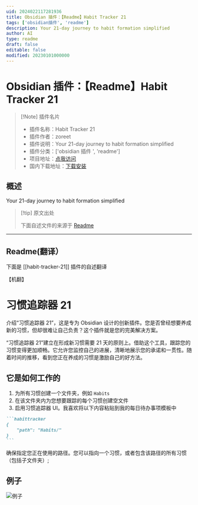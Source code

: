 ```yaml
---
uid: 2024022117281936
title: Obsidian 插件：【Readme】Habit Tracker 21
tags: ['obsidian插件', 'readme']
description: Your 21-day journey to habit formation simplified
author: AI
type: readme
draft: false
editable: false
modified: 20230101000000
---
```


# Obsidian 插件：【Readme】Habit Tracker 21

> [!Note] 插件名片
> - 插件名称：Habit Tracker 21
> - 插件作者：zoreet
> - 插件说明：Your 21-day journey to habit formation simplified
> - 插件分类：['obsidian 插件 ', 'readme']
> - 项目地址：[点我访问](https://github.com/zoreet/habit-tracker)
> - 国内下载地址：[下载安装](https://pkmer.cn/products/plugin/pluginMarket/?habit-tracker-21)

## 概述

Your 21-day journey to habit formation simplified

> [!tip] 原文出处
>
>下面自述文件的来源于 [Readme](https://ghproxy.net/https://raw.githubusercontent.com/zoreet/habit-tracker/master/README.md)
>

---

## Readme(翻译）

下面是 [[habit-tracker-21]] 插件的自述翻译

【机翻】

# 习惯追踪器 21

介绍“习惯追踪器 21”，这是专为 Obsidian 设计的创新插件。您是否曾经想要养成新的习惯，但却很难让自己负责？这个插件就是您的完美解决方案。

“习惯追踪器 21”建立在形成新习惯需要 21 天的原则上。借助这个工具，跟踪您的习惯变得更加顺畅。它允许您监控自己的进展，清晰地展示您的承诺和一贯性。随着时间的推移，看到您正在养成的习惯是激励自己的好方法。

## 它是如何工作的

1. 为所有习惯创建一个文件夹，例如 `Habits`
2. 在该文件夹内为您想要跟踪的每个习惯创建空文件
3. 启用习惯追踪器 UI。我喜欢将以下内容粘贴到我的每日待办事项模板中

~~~markdown
```habittracker
{
	"path": "Habits/"
}
```
~~~

确保指定您正在使用的路径。您可以指向一个习惯，或者包含该路径的所有习惯（包括子文件夹）;

## 例子

![例子](https://cdn.pkmer.cn/covers/habit-tracker-21_2_0.png!pkmer)
